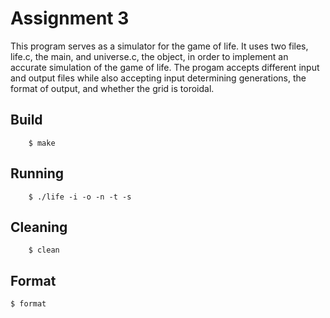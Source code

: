 # Assignment 3

This program serves as a simulator for the game of life. It uses two files, life.c, the main, and universe.c, the object, in order to implement an accurate simulation of the game of life. The progam accepts different input and output files while also accepting input determining generations, the format of output, and whether the grid is toroidal.

## Build

        $ make

## Running

        $ ./life -i -o -n -t -s

## Cleaning

        $ clean

## Format
	$ format

